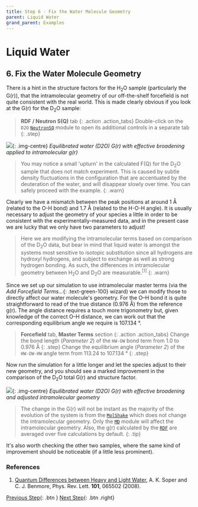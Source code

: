 ```yaml
---
title: Step 6 - Fix the Water Molecule Geometry
parent: Liquid Water
grand_parent: Examples
---
```

# Liquid Water

## 6. Fix the Water Molecule Geometry

There is a hint in the structure factors for the H<sub>2</sub>O sample (particularly the G(r)), that the intramolecular geometry of our off-the-shelf forcefield is not quite consistent with the real world.  This is made clearly obvious if you look at the G(r) for the D<sub>2</sub>O sample:

> **RDF / Neutron S(Q)** tab
{: .action .action_tabs}
> Double-click on the `D2O` [`NeutronSQ`](../../userguide/modules/neutronsq) module to open its additional controls in a separate tab
{: .step}

![](equilibrated-d2o-broadened-gr.png){: .img-centre}
*Equilibrated water (D2O) G(r) with effective broadening applied to intramolecular g(r)*

> You may notice a small 'upturn' in the calculated F(Q) for the D<sub>2</sub>O sample that does not match experiment. This is caused by subtle density fluctuations in the configuration that are accentuated by the deuteration of the water, and will disappear slowly over time. You can safely proceed with the example.
{: .warn}

Clearly we have a mismatch between the peak positions at around 1 &#8491; (related to the O-H bond) and 1.7 &#8491; (related to the H-O-H angle). It is usually necessary to adjust the geometry of your species a little in order to be consistent with the experimentally-measured data, and in the present case we are lucky that we only have two parameters to adjust!

> Here we are modifying the intramolecular terms based on comparison of the D<sub>2</sub>O data, but bear in mind that liquid water is amongst the systems most sensitive to isotopic substitution since all hydrogens are hydroxyl hydrogens, and subject to exchange as well as strong hydrogen bonding. As such, the differences in intramolecular geometry between H<sub>2</sub>O and D<sub>2</sub>O are measurable.<sup>[1]</sup>
{: .warn}

Since we set up our simulation to use intramolecular master terms (via the _Add Forcefield Terms..._{: .text-green-100} wizard) we can modify those to directly affect our water molecule's geometry. For the O&ndash;H bond it is quite straightforward to read of the true distance (0.976 &#8491;) from the reference g(r). The angle distance requires a touch more trigonometry but, given knowledge of the correct O&ndash;H distance, we can work out that the corresponding equilibrium angle we require is 107.134 &deg;.

> **Forcefield** tab, **Master Terms** section
{: .action .action_tabs}
> Change the bond length (_Parameter 2_) of the `HW-OW` bond term from 1.0 to 0.976 &#8491;
{: .step}
> Change the equilibrium angle (_Parameter 2_) of the `HW-OW-HW` angle term from 113.24 to 107.134 &deg;
{: .step}

Now run the simulation for a little longer and let the species adjust to their new geometry, and you should see a marked improvement in the comparison of the D<sub>2</sub>O total G(r) and structure factor.

![](equilibrated-d2o-broadened-adjusted-gr.png){: .img-centre}
*Equilibrated water (D2O) G(r) with effective broadening and adjusted intramolecular geometry*

> The change in the G(r) will not be instant as the majority of the evolution of the system is from the [`MolShake`](../../userguide/modules/molshake) which does not change the intramolecular geometry. Only the [`MD`](../../userguide/modules/md) module will affect the intramolecular geometry. Also, the g(r) calculated by the [`RDF`](../../userguide/modules/rdf) are averaged over five calculations by default.
{: .tip}

It's also worth checking the other two samples, where the same kind of improvement should be noticeable (if a little less prominent).

### References
1. [Quantum Differences between Heavy and Light Water](https://journals.aps.org/prl/abstract/10.1103/PhysRevLett.101.065502), A. K. Soper and C. J. Benmore, Phys. Rev. Lett. **101**, 065502 (2008).

[Previous Step](step5.md){: .btn }   [Next Step](step7.md){: .btn .right}
